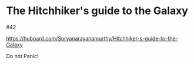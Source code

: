 # The Hitchhiker's guide to the Galaxy

#42

https://huboard.com/Suryanarayanamurthy/Hitchhiker-s-guide-to-the-Galaxy

Do not Panic!

